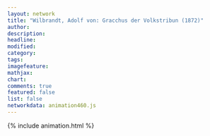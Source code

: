 ```yaml
---
layout: network
title: "Wilbrandt, Adolf von: Gracchus der Volkstribun (1872)"
author:
description:
headline:
modified:
category:
tags:
imagefeature: 
mathjax: 
chart: 
comments: true
featured: false
list: false
networkdata: animation460.js
---
```

{% include animation.html %}
